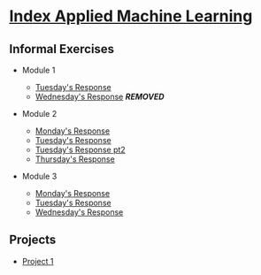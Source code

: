 # [Index Applied Machine Learning](https://elizabethsdata.github.io/data310/)
## Informal Exercises
- Module 1
    - [Tuesday's Response](Week1/tues1.md)
    - [Wednesday's Response](Week1/wed1.md)
    ***REMOVED***
  
- Module 2
    - [Monday's Response](https://johnkwillis.github.io/data310/monday2.html)
    - [Tuesday's Response](Week2/tues2.md)
    - [Tuesday's Response pt2](Week2/tues2pt2.md)
    - [Thursday's Response](Week2/thurs2.md)
- Module 3
    - [Monday's Response](Week3/mon3.md)
    - [Tuesday's Response](Week3/tues3.md)
    - [Wednesday's Response](Week3/wed3.md)
## Projects

- [Project 1](Projects/Project1/proj1.md)
